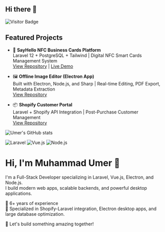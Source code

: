 ## Hi there 👋

<!--
**umerdev228/umerdev228** is a ✨ _special_ ✨ repository because its `README.md` (this file) appears on your GitHub profile.

Here are some ideas to get you started:

- 🔭 I’m currently working on ...
- 🌱 I’m currently learning ...
- 👯 I’m looking to collaborate on ...
- 🤔 I’m looking for help with ...
- 💬 Ask me about ...
- 📫 How to reach me: ...
- 😄 Pronouns: ...
- ⚡ Fun fact: ...
-->

![Visitor Badge](https://visitor-badge.laobi.icu/badge?page_id=your-username.your-username)

## Featured Projects

- 🎨 **SayHello NFC Business Cards Platform**  
  Laravel 12 + PostgreSQL + Tailwind | Digital NFC Smart Cards Management System  
  [View Repository](https://github.com/your-username/sayhello) | [Live Demo](https://sayhello.example.com)

- 🖼️ **Offline Image Editor (Electron App)**  
  Built with Electron, Node.js, and Sharp | Real-time Editing, PDF Export, Metadata Extraction  
  [View Repository](https://github.com/your-username/image-editor)

- 📦 **Shopify Customer Portal**  
  Laravel + Shopify API Integration | Post-Purchase Customer Management  
  [View Repository](https://github.com/your-username/shopify-portal)



![Umer's GitHub stats](https://github-readme-stats.vercel.app/api?username=umerdev228&show_icons=true&theme=radical)

![Laravel](https://img.shields.io/badge/-Laravel-FF2D20?style=flat-square&logo=laravel&logoColor=white)
![Vue.js](https://img.shields.io/badge/-Vue.js-4FC08D?style=flat-square&logo=vue.js&logoColor=white)
![Node.js](https://img.shields.io/badge/-Node.js-339933?style=flat-square&logo=node.js&logoColor=white)

# Hi, I'm Muhammad Umer 👋

I'm a Full-Stack Developer specializing in Laravel, Vue.js, Electron, and Node.js.  
I build modern web apps, scalable backends, and powerful desktop applications.

🌟 6+ years of experience  
🌟 Specialized in Shopify-Laravel integration, Electron desktop apps, and large database optimization.

🔗 Let's build something amazing together!

